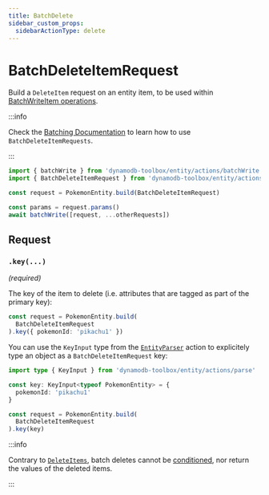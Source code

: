 ```yaml
---
title: BatchDelete
sidebar_custom_props:
  sidebarActionType: delete
---
```


# BatchDeleteItemRequest

Build a `DeleteItem` request on an entity item, to be used within [BatchWriteItem operations](https://docs.aws.amazon.com/amazondynamodb/latest/APIReference/API_BatchWriteItem.html).

:::info

Check the [Batching Documentation](../5-batching/index.md) to learn how to use `BatchDeleteItemRequests`.

:::

```ts
import { batchWrite } from 'dynamodb-toolbox/entity/actions/batchWrite'
import { BatchDeleteItemRequest } from 'dynamodb-toolbox/entity/actions/batchDelete'

const request = PokemonEntity.build(BatchDeleteItemRequest)

const params = request.params()
await batchWrite([request, ...otherRequests])
```

## Request

### `.key(...)`

<p style={{ marginTop: '-15px' }}><i>(required)</i></p>

The key of the item to delete (i.e. attributes that are tagged as part of the primary key):

```ts
const request = PokemonEntity.build(
  BatchDeleteItemRequest
).key({ pokemonId: 'pikachu1' })
```

You can use the `KeyInput` type from the [`EntityParser`](../16-parse/index.md) action to explicitely type an object as a `BatchDeleteItemRequest` key:

```ts
import type { KeyInput } from 'dynamodb-toolbox/entity/actions/parse'

const key: KeyInput<typeof PokemonEntity> = {
  pokemonId: 'pikachu1'
}

const request = PokemonEntity.build(
  BatchDeleteItemRequest
).key(key)
```

:::info

Contrary to [`DeleteItems`](../4-delete-item/index.md), batch deletes cannot be [conditioned](../17-parse-condition/index.md), nor return the values of the deleted items.

:::
